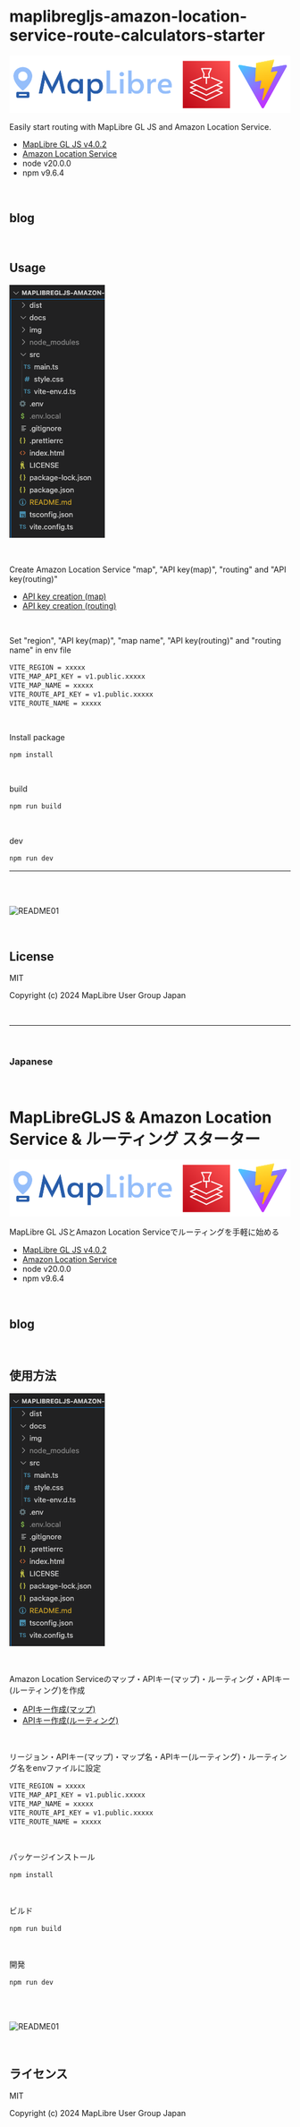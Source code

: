 # maplibregljs-amazon-location-service-route-calculators-starter

![README02](img/README02.png)

Easily start routing with MapLibre GL JS and Amazon Location Service.  
- [MapLibre GL JS v4.0.2](https://maplibre.org)  
- [Amazon Location Service](https://aws.amazon.com/location)  
- node v20.0.0
- npm v9.6.4

<br>

## blog


<br>

## Usage

![README03](img/README03.png)

<br>

Create Amazon Location Service "map", "API key(map)", "routing" and "API key(routing)"

- [API key creation (map)](https://memo.dayjournal.dev/memo/amazon-location-service-004)  
- [API key creation (routing)](https://memo.dayjournal.dev/memo/amazon-location-service-006)  

<br>

Set "region", "API key(map)", "map name", "API key(routing)" and "routing name" in env file
```env
VITE_REGION = xxxxx
VITE_MAP_API_KEY = v1.public.xxxxx
VITE_MAP_NAME = xxxxx
VITE_ROUTE_API_KEY = v1.public.xxxxx
VITE_ROUTE_NAME = xxxxx
```

<br>

Install package
```bash
npm install
```

<br>

build
```bash
npm run build
```

<br>

dev
```bash
npm run dev
```

---

<br>
<br>

![README01](img/README01.gif)

<br>

## License
MIT

Copyright (c) 2024 MapLibre User Group Japan

<br>

---

<br>

### Japanese

<br>

# MapLibreGLJS & Amazon Location Service & ルーティング スターター

![README02](img/README02.png)

MapLibre GL JSとAmazon Location Serviceでルーティングを手軽に始める
- [MapLibre GL JS v4.0.2](https://maplibre.org)  
- [Amazon Location Service](https://aws.amazon.com/location)  
- node v20.0.0
- npm v9.6.4

<br>

## blog

<br>

##  使用方法

![README03](img/README03.png)

<br>

Amazon Location Serviceのマップ・APIキー(マップ)・ルーティング・APIキー(ルーティング)を作成

- [APIキー作成(マップ)](https://memo.dayjournal.dev/memo/amazon-location-service-004)  
- [APIキー作成(ルーティング)](https://memo.dayjournal.dev/memo/amazon-location-service-006)  

<br>

リージョン・APIキー(マップ)・マップ名・APIキー(ルーティング)・ルーティング名をenvファイルに設定
```env
VITE_REGION = xxxxx
VITE_MAP_API_KEY = v1.public.xxxxx
VITE_MAP_NAME = xxxxx
VITE_ROUTE_API_KEY = v1.public.xxxxx
VITE_ROUTE_NAME = xxxxx
```

<br>

パッケージインストール

```bash
npm install
```

<br>

ビルド

```bash
npm run build
```

<br>

開発

```bash
npm run dev
```

<br>
<br>

![README01](img/README01.gif)

<br>

## ライセンス
MIT

Copyright (c) 2024 MapLibre User Group Japan

<br>
